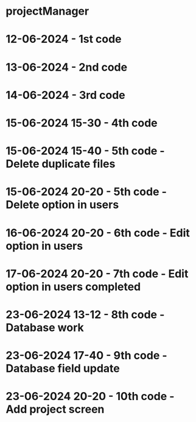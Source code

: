 # projectManager
# 12-06-2024 - 1st code
# 13-06-2024 - 2nd code
# 14-06-2024 - 3rd code
# 15-06-2024 15-30 - 4th code
# 15-06-2024 15-40 - 5th code - Delete duplicate files
# 15-06-2024 20-20 - 5th code - Delete option in users
# 16-06-2024 20-20 - 6th code - Edit option in users
# 17-06-2024 20-20 - 7th code - Edit option in users completed
# 23-06-2024 13-12 - 8th code - Database work
# 23-06-2024 17-40 - 9th code - Database field update
# 23-06-2024 20-20 - 10th code - Add project screen
